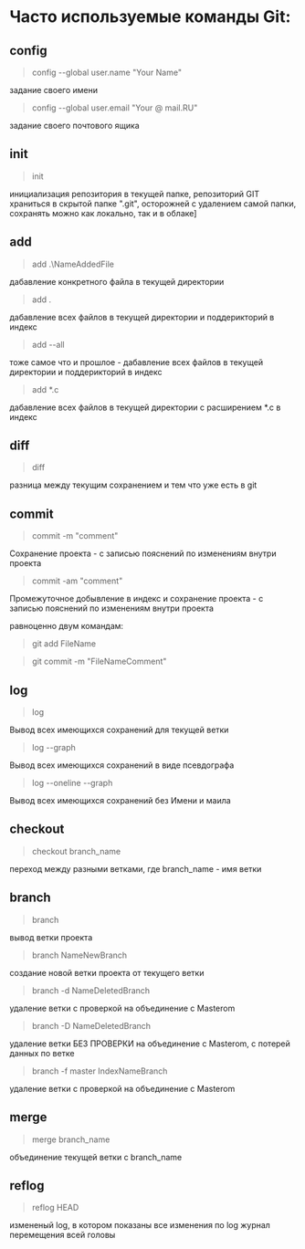 # Часто используемые команды Git:

## config
> config --global user.name "Your Name"

задание своего имени

> config --global user.email "Your @ mail.RU"

задание своего почтового ящика

## init
> init 

инициализация репозитория в текущей папке, репозиторий GIT храниться в скрытой папке ".git", осторожней с удалением самой папки, сохранять можно как локально, так и в облаке]
 
## add
> add .\NameAddedFile 

дабавление конкретного файла в текущей директории

> add . 

дабавление всех файлов в текущей директории и поддерикторий в индекс

> add --all 

тоже самое что и прошлое - дабавление всех файлов в текущей директории и поддерикторий в индекс

> add *.c 

дабавление всех файлов в текущей директории с расширением *.c в индекс

## diff 
> diff 

разница между текущим сохранением и тем что уже есть в git

## commit
> commit -m "comment"

Сохранение проекта - с записью пояснений по изменениям внутри проекта
> commit -am "comment"

Промежуточное добывление в индекс и сохранение проекта  - с записью пояснений по изменениям внутри проекта

равноценно двум командам: 
> git add FileName

> git commit -m "FileNameComment"


## log
> log

Вывод всех имеющихся сохранений для текущей ветки
> log --graph

Вывод всех имеющихся сохранений в виде псевдографа
> log --oneline --graph

Вывод всех имеющихся сохранений без Имени и маила

## checkout
> checkout branch_name

переход между разными ветками, где branch_name - имя ветки

## branch
> branch

вывод ветки проекта

> branch NameNewBranch

создание новой ветки проекта от текущего ветки

> branch -d NameDeletedBranch

удаление ветки с проверкой на объединение с Masterom

> branch -D NameDeletedBranch

удаление ветки БЕЗ ПРОВЕРКИ на объединение с Masterom, с потерей данных по ветке

> branch -f master IndexNameBranch

удаление ветки с проверкой на объединение с Masterom

## merge
> merge branch_name

объединение текущей ветки с branch_name

## reflog
> reflog HEAD

измененый log, в котором показаны все изменения по log
журнал перемещения всей головы